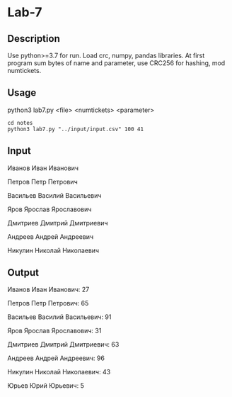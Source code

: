 # Lab-7
## Description

Use python>=3.7 for run. Load crc, numpy, pandas libraries. 
At first program sum bytes of name and parameter, use CRC256 for hashing, mod numtickets.

## Usage
python3 lab7.py \<file> \<numtickets> \<parameter>
```
cd notes
python3 lab7.py "../input/input.csv" 100 41
```

## Input
 Иванов Иван Иванович
 
 Петров Петр Петрович
 
 Васильев Василий Васильевич
 
 Яров Ярослав Ярославович
 
 Дмитриев Дмитрий Дмитриевич
 
 Андреев Андрей Андреевич
 
 Никулин Николай Николаевич

## Output
 Иванов Иван Иванович: 27
 
 Петров Петр Петрович: 65
 
 Васильев Василий Васильевич: 91
 
 Яров Ярослав Ярославович: 31
 
 Дмитриев Дмитрий Дмитриевич: 63
 
 Андреев Андрей Андреевич: 96
 
 Никулин Николай Николаевич: 43
 
 Юрьев Юрий Юрьевич: 5
